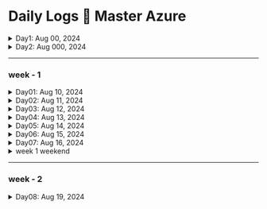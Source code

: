 # Daily Logs 📝 Master Azure

<details>
    <summary>Day1: Aug 00, 2024</summary>

## topics covered

* Exam Preparation - CCP
  
## total time

* 1 hour

</details>

<details>
    <summary>Day2: Aug 000, 2024</summary>

## topics covered

* Exam Preparation - CCP
  
## total time

* 1 hour

</details>

---
### week - 1

<details>
    <summary>Day01: Aug 10, 2024</summary>

## topics covered

* Basics Of Cloud Computing
* Getting started with Azure

## summary
### How to Choose Regions and Availability Zones

When deploying resources in Azure, it's crucial to consider factors such as:

- **Proximity to Users:** Choose a region that is geographically close to your users to minimize latency.

- **Compliance Requirements:** Ensure that the chosen region complies with regulatory and data residency requirements.

- **High Availability Needs:** If high availability is a priority, distribute resources across multiple Availability Zones within a region.

- **Disaster Recovery Planning:** Leverage region pairing for effective disaster recovery planning.
  
## total time

* 2+ hours

</details>

<details>
    <summary>Day02: Aug 11, 2024</summary>

## topics covered

* Azure Networking
  * Firewalls
  * NSG & ASG
  * Vnet
  * Subnets
  * Resource Groups manager & RGs & Resources
  * Bastion
  * Demos
* Billing and budget creation
  
## total time

* 4+ hours

</details>

<details>
    <summary>Day03: Aug 12, 2024</summary>

## topics covered

* Azure Storage
* Azure CLI
* Azure IAM
* Networking
* Mstf Learn Modules
* Quick start center done
* Cost and billing management
  
## total time

* 4+ hours

</details>

<details>
    <summary>Day04: Aug 13, 2024</summary>

## topics covered

* completed 2 learning paths
* Completed different demos on storage and networking
  
## total time

* 4+ hrs

</details>

<details>
    <summary>Day05: Aug 14, 2024</summary>

## topics covered

* worked on azure and devops week 1 deliverables
  
## total time

* 4+ hrs

</details>

<details>
    <summary>Day06: Aug 15, 2024</summary>

## topics covered

* worked on azure and devops week 1 deliverables
  
## total time

* 4+ hrs

</details>

<details>
    <summary>Day07: Aug 16, 2024</summary>

## topics covered

* worked on Azure and DevOps week 1 deliverables
* completed week 1 deliverables
* successfully documented all the projects into a blog

## link to work
* [frontend deliverable - odin-form](0tieno.github.io/odin-forms/)  
  
## total time

* 5+ hrs

</details>

<details>
    <summary>week 1 weekend</summary>

## worked on:

* 
  
## total time

* 5+ hrs

</details>

---
### week - 2

<details>
    <summary>Day08: Aug 19, 2024</summary>

## topics covered

* 
  
## total time

* 5+ hrs

</details>


